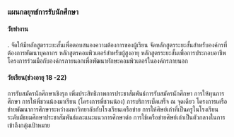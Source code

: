 ### แผนกลยุทธ์การรับนักศึกษา
#### วัยทำงาน
. จัดให้มีหลักสูตรระยะสั้นเพื่อตอบสนองความต้องการของผู้เรียน
จัดหลักสูตรระยะสั้นสำหรับองค์กรที่ต้องการพัฒนาบุคลากร
หลักสูตรคอมพิวเตอร์สำหรับผู้สูงอายุ
หลักสูตรระยะสั้นเพื่อการประกอบอาชีพ
โครงการร่วมมือกับองค์กรภายนอกเพื่อพัฒนาทักษะคอมพิวเตอร์ในองค์กรภายนอก


#### วัยเรียน(ช่วงอายุ 18 -22)
การรับสมัครนักศึกษาเชิงรุก
เพิ่มประสิทธิภาพการประชาสัมพันธ์การรับสมัครนักศึกษา
การให้ทุนการศึกษา
การให้พี่ชวนน้องมาเรียน (โครงการพี่ชวนน้อง)
การบริการเบ็ดเสร็จ ณ จุดเดียว
โครงการเครือข่ายพัฒนาการศึกษาระหว่างมหาวิทยาลัยกับโรงเรียนเครือข่าย
การให้ศิษย์เก่าที่เป็นครูในโรงเรียนระดับมัธยมศึกษาประชาสัมพันธ์และแนะแนวการศึกษาต่อ
การใช้เครือข่ายศิษย์เก่าเป็นตัวกลางในการเข้าถึงกลุ่มเป้าหมาย
